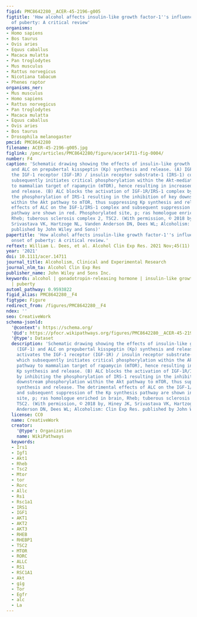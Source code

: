 ```yaml
---
figid: PMC8642280__ACER-45-2196-g005
figtitle: 'How alcohol affects insulin‐like growth factor‐1''s influences on the onset
  of puberty: A critical review'
organisms:
- Homo sapiens
- Bos taurus
- Ovis aries
- Equus caballus
- Macaca mulatta
- Pan troglodytes
- Mus musculus
- Rattus norvegicus
- Nicotiana tabacum
- Phenes raptor
organisms_ner:
- Mus musculus
- Homo sapiens
- Rattus norvegicus
- Pan troglodytes
- Macaca mulatta
- Equus caballus
- Ovis aries
- Bos taurus
- Drosophila melanogaster
pmcid: PMC8642280
filename: ACER-45-2196-g005.jpg
figlink: /pmc/articles/PMC8642280/figure/acer14711-fig-0004/
number: F4
caption: 'Schematic drawing showing the effects of insulin‐like growth factor‐1 (IGF‐1)
  and ALC on prepubertal kisspeptin (Kp) synthesis and release. (A) IGF‐1 activates
  the IGF‐1 receptor (IGF‐1R) / insulin receptor substrate‐1 (IRS‐1) complex, which
  subsequently initiates critical phosphorylation within the Akt‐mediated pathway
  to mammalian target of rapamycin (mTOR), hence resulting in increased Kp synthesis
  and release. (B) ALC blocks the activation of IGF‐1R/IRS‐1 complex by inhibiting
  the phosphorylation of IRS‐1 resulting in the inhibition of key downstream phosphorylation
  within the Akt pathway to mTOR, thus suppressing Kp synthesis and release. The detrimental
  effects of ALC on the IGF‐1/IRS‐1 complex and subsequent suppression of the Kp synthesis
  pathway are shown in red. Phosphorylated site, p; ras homologue enriched in brain,
  Rheb; tuberous sclerosis complex 2, TSC2. (With permission, © 2018 by, Hiney JK,
  Srivastava VK, Hartzoge NL, Vanden Anderson DN, Dees WL; Alcoholism: Clin Exp Res.
  published by John Wiley and Sons)'
papertitle: 'How alcohol affects insulin‐like growth factor‐1''s influences on the
  onset of puberty: A critical review.'
reftext: William L. Dees, et al. Alcohol Clin Exp Res. 2021 Nov;45(11):2196-2206.
year: '2021'
doi: 10.1111/acer.14711
journal_title: Alcoholism, Clinical and Experimental Research
journal_nlm_ta: Alcohol Clin Exp Res
publisher_name: John Wiley and Sons Inc.
keywords: alcohol | gonadotropin‐releasing hormone | insulin‐like growth factor‐1
  | puberty
automl_pathway: 0.9593822
figid_alias: PMC8642280__F4
figtype: Figure
redirect_from: /figures/PMC8642280__F4
ndex: ''
seo: CreativeWork
schema-jsonld:
  '@context': https://schema.org/
  '@id': https://pfocr.wikipathways.org/figures/PMC8642280__ACER-45-2196-g005.html
  '@type': Dataset
  description: 'Schematic drawing showing the effects of insulin‐like growth factor‐1
    (IGF‐1) and ALC on prepubertal kisspeptin (Kp) synthesis and release. (A) IGF‐1
    activates the IGF‐1 receptor (IGF‐1R) / insulin receptor substrate‐1 (IRS‐1) complex,
    which subsequently initiates critical phosphorylation within the Akt‐mediated
    pathway to mammalian target of rapamycin (mTOR), hence resulting in increased
    Kp synthesis and release. (B) ALC blocks the activation of IGF‐1R/IRS‐1 complex
    by inhibiting the phosphorylation of IRS‐1 resulting in the inhibition of key
    downstream phosphorylation within the Akt pathway to mTOR, thus suppressing Kp
    synthesis and release. The detrimental effects of ALC on the IGF‐1/IRS‐1 complex
    and subsequent suppression of the Kp synthesis pathway are shown in red. Phosphorylated
    site, p; ras homologue enriched in brain, Rheb; tuberous sclerosis complex 2,
    TSC2. (With permission, © 2018 by, Hiney JK, Srivastava VK, Hartzoge NL, Vanden
    Anderson DN, Dees WL; Alcoholism: Clin Exp Res. published by John Wiley and Sons)'
  license: CC0
  name: CreativeWork
  creator:
    '@type': Organization
    name: WikiPathways
  keywords:
  - Irs1
  - Igf1
  - Akt1
  - Rheb
  - Tsc2
  - Mtor
  - tor
  - Rorc
  - Allc
  - Rs1
  - Rsc1a1
  - IRS1
  - IGF1
  - AKT1
  - AKT2
  - AKT3
  - RHEB
  - RHEBP1
  - TSC2
  - MTOR
  - RORC
  - ALLC
  - RS1
  - RSC1A1
  - Akt
  - gig
  - Tor
  - Egfr
  - alc
  - La
---
```

